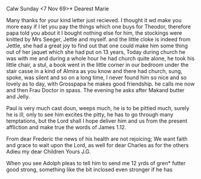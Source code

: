  Calw Sunday <7 Nov 69>*
Dearest Marie

Many thanks for your kind letter just recieved. I thought it wd make you more easy if I let you pay the things which one buys for Theodor, therefore papa told you about it I bought nothing else for him, the stockings were knitted by Mrs Seeger, Jettle and myself. and the little cloke is indeed from Jettle, she had a great joy to find out that one could make him some thing out of her jaquet which she had put on 13 years, Today during church he was with me and during a whole hour he had church quite alone, he took his little chair, a stul, a book went in the little corner in our bedroom under the stair casse in a kind of Almira as you know and there had church, sung, spoke, was silent and so on a long time, I never found him so nice and so lovely as to day, with Grosspapa he makes good friendship. he calls me now and then Frau Doctor in spass. The evening he asks after Makand butter and Jelly.

Paul is very much cast doun, weeps much, he is to be pittied much, surely he is ill, only to see him excites the pitty, he has to go through many temptations, but the Lord shall I hope deliver him and us from the present affliction and make true the words of James 1.12.

From dear Frederic the news of his health are not rejoicing; We want faith and grace to wait upon the Lord, as well for dear Charles as for the others 
 Adieu my dear Children
 Yours J.G.

When you see Adolph pleas to tell him to send me 12 yrds of gren* futter good strong, something like the bit inclosed even stronger if he has 